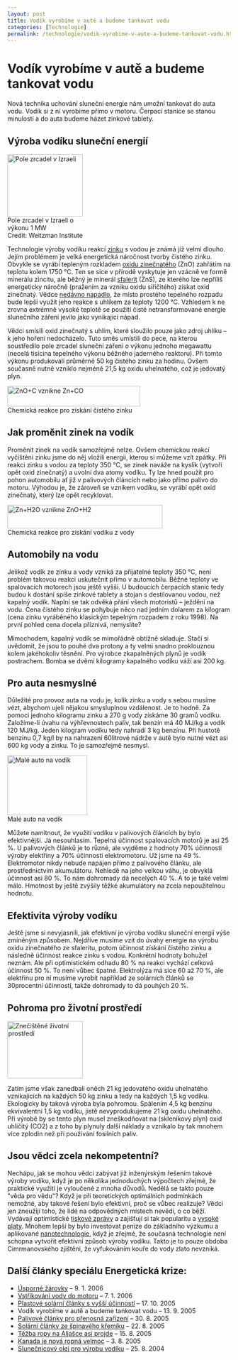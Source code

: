 ```yaml
---
layout: post
title: Vodík vyrobíme v autě a budeme tankovat vodu
categories: [Technologie]
permalink: /technologie/vodik-vyrobime-v-aute-a-budeme-tankovat-vodu.html
---
```

# Vodík vyrobíme v autě a budeme tankovat vodu

Nová technika uchování sluneční energie nám umožní tankovat do auta vodu. Vodík si z ní vyrobíme přímo v motoru. Čerpací stanice se stanou minulostí a do auta budeme házet zinkové tablety.

## Výroba vodíku sluneční energií

<div class="obry" style="width:187px"><div class="leftbox"><img alt="Pole zrcadel v Izraeli" height="140" src="http://techblog.srubar.net/images/zrcadlove-pole-izrael.jpg" width="170"/></div>Pole zrcadel v Izraeli o výkonu 1 MW<br/>Credit: Weitzman Institute</div> 

Technologie výroby vodíku reakcí [zinku](http://cs.wikipedia.org/wiki/Zinek) s vodou je známá již velmi dlouho. Jejím problémem je velká energetická náročnost tvorby čistého zinku. Obvykle se vyrábí tepleným rozkladem [oxidu zinečnatého](http://en.wikipedia.org/wiki/Zinc_oxide) (ZnO) zahřátím na teplotu kolem 1750 °C. Ten se sice v přírodě vyskytuje jen vzácně ve formě minerálu zincitu, ale běžný je minerál [sfalerit](http://www.natur.cuni.cz/~mineral/mineral/sfalerit.html) (ZnS), ze kterého lze nepříliš energeticky náročně (pražením za vzniku oxidu siřičitého) získat oxid zinečnatý. Vědce [nedávno napadlo](http://blogs.zdnet.com/emergingtech/?p=18), že místo prostého tepelného rozpadu bude lepší využít jeho reakce s uhlíkem za teploty 1200 °C. Vzhledem k ne zrovna extrémně vysoké teplotě se použití čisté netransformované energie slunečního záření jevilo jako vynikající nápad.

Vědci smísili oxid zinečnatý s uhlím, které sloužilo pouze jako zdroj uhlíku – k jeho hoření nedocházelo. Tuto směs umístili do pece, na kterou soustředilo pole zrcadel sluneční záření o výkonu jednoho megawattu (necelá tisícina tepelného výkonu běžného jaderného reaktoru). Při tomto výkonu produkovali průměrně 50 kg čistého zinku za hodinu. Ovšem současně nutně vzniklo nejméně 21,5 kg oxidu uhelnatého, což je jedovatý plyn.

<div class="imag" style="width:302px"><div class="innerimg"><img alt="ZnO+C vznikne Zn+CO" height="46" src="http://techblog.srubar.net/images/zno-c-zn-co.gif" width="300"/></div>Chemická reakce pro získání čistého zinku</div> 

## Jak proměnit zinek na vodík

Proměnit zinek na vodík samozřejmě nelze. Ovšem chemickou reakcí vyčištění zinku jsme do něj vložili energii, kterou si můžeme vzít zpátky. Při reakci zinku s vodou za teploty 350 °C, se zinek naváže na kyslík (vytvoří opět oxid zinečnatý) a uvolní dva atomy vodíku. Ty lze hned použít pro pohon automobilu ať již v palivových článcích nebo jako přímo palivo do motoru. Výhodou je, že zároveň se vznikem vodíku, se vyrábí opět oxid zinečnatý, který lze opět recyklovat.

<div class="imag" style="width:352px"><div class="innerimg"><img alt="Zn+H2O vznikne ZnO+H2" height="53" src="http://techblog.srubar.net/images/zn-h2o-zno-h2.gif" width="350"/></div>Chemická reakce pro získání vodíku z vody</div> 

## Automobily na vodu

Jelikož vodík ze zinku a vody vzniká za přijatelné teploty 350 °C, není problém takovou reakci uskutečnit přímo v automobilu. Běžné teploty ve spalovacích motorech jsou ještě vyšší. U budoucích čerpacích stanic tedy budou k dostání spíše zinkové tablety a stojan s destilovanou vodou, než kapalný vodík. Naplní se tak odvěká přání všech motoristů – ježdění na vodu. Cena čistého zinku se pohybuje něco nad jedním dolarem za kilogram (cena zinku vyráběného klasickým tepelným rozpadem z roku 1998). Na první pohled cena docela příznivá, nemyslíte?

Mimochodem, kapalný vodík se mimořádně obtížně skladuje. Stačí si uvědomit, že jsou to pouhé dva protony a ty velmi snadno proklouznou kolem jakéhokoliv těsnění. Pro výrobce zkapalněných plynů je vodík postrachem. Bomba se dvěmi kilogramy kapalného vodíku váží asi 200 kg.

## Pro auta nesmyslné

Důležité pro provoz auta na vodu je, kolik zinku a vody s sebou musíme vézt, abychom ujeli nějakou smysluplnou vzdálenost. Je to hodně. Za pomoci jednoho kilogramu zinku a 270 g vody získáme 30 gramů vodíku. Založíme-li úvahu na výhřevnostech paliv, tak benzín má 40 MJ/kg a vodík 120 MJ/kg. Jeden kilogram vodíku tedy nahradí 3 kg benzínu. Při hustotě benzínu 0,7 kg/l by na nahrazení 60litrové nádrže v autě bylo nutné vézt asi 600 kg vody a zinku. To je samozřejmě nesmysl.

<div class="obryleft" style="width:197px"><div class="leftbox"><img alt="Malé auto na vodík" height="135" src="http://techblog.srubar.net/images/auto-na-vodik.jpg" width="180"/></div>Malé auto na vodík</div> 

Můžete namítnout, že využití vodíku v palivových článcích by bylo efektivnější. Já nesouhlasím. Tepelná účinnost spalovacích motorů je asi 25 %. U palivových článků je to různé, ale vyjděme z hodnoty 70% účinnosti výroby elektřiny a 70% účinnosti elektromotoru. Už jsme na 49 %. Elektromotor nikdy nebude napájen přímo z palivového článku, ale prostřednictvím akumulátoru. Nehledě na jeho velkou váhu, je obvyklá účinnost asi 80 %. To nám dohromady dá necelých 40 %. A to je také velmi málo. Hmotnost by ještě zvýšily těžké akumulátory na zcela nepoužitelnou hodnotu.

## Efektivita výroby vodíku

Ještě jsme si nevyjasnili, jak efektivní je výroba vodíku sluneční energií výše zmíněným způsobem. Nejdříve musíme vzít do úvahy energie na výrobu oxidu zinečnatého ze sfaleritu, potom účinnost získání čistého zinku a následně účinnost reakce zinku s vodou. Konkrétní hodnoty bohužel neznám. Ale při optimistickém odhadu 80 % na reakci vychází celková účinnost 50 %. To není vůbec špatné. Elektrolýza má sice 60 až 70 %, ale elektřinu pro ní musíme vyrobit například ze solárních článků se 30procentní účinností, takže dohromady to dá pouhých 20 %.

## Pohroma pro životní prostředí

<div class="obry" style="width:187px"><div class="leftbox"><img alt="Znečištěné životní prostředí" height="129" src="http://techblog.srubar.net/images/znecisteni-kour-kominy.jpg" width="170"/></div></div> 

Zatím jsme však zanedbali oněch 21 kg jedovatého oxidu uhelnatého vznikajících na každých 50 kg zinku a tedy na každých 1,5 kg vodíku. Ekologicky by taková výroba byla pohromou. Spálením 4,5 kg benzínu ekvivalentní 1,5 kg vodíku, jistě nevyprodukujeme 21 kg oxidu uhelnatého. Při výrobě by se tento plyn musel zneškodňovat na (skleníkový plyn) oxid uhličitý (CO2) a z toho by plynuly další náklady a vznikalo by tak mnohem více zplodin než při používání fosilních paliv.

## Jsou vědci zcela nekompetentní?

Nechápu, jak se mohou vědci zabývat již inženýrským řešením takové výroby vodíku, když je po několika jednoduchých výpočtech zřejmé, že praktické využití je vyloučené z mnoha důvodů. Nedělá se takto pouze "věda pro vědu"? Když je při teoretických optimálních podmínkách nemožné, aby takové řešení bylo efektivní, proč se vůbec realizuje? Vědci jen zneužijí toho, že lidé na odpovědných místech nevědí, o co běží. Vydávají optimistické [tiskové zprávy](http://www.isracast.com/tech_news/090905_tech.htm) a zajišťují si tak popularitu a [vysoké platy](http://techblog.srubar.net/veda/platy-vedcu-v-usa-a-ty-stredoevropske.html). Mnohem lepší by bylo investovat peníze do základního výzkumu a aplikované [nanotechnologie](http://techblog.srubar.net/nano/archiv/), když je zřejmé, že současná technologie není schopna vytvořit efektivní způsob výroby vodíku. Takto je to pouze obdoba Cimrmanovského zjištění, že vyfukováním kouře do vody zlato nevzniká.

## Další články speciálu Energetická krize:

  * [Úsporné žárovky](http://www.techblog.cz/veda/usporne-zarovky.html) – 9. 1. 2006
  * [Vstřikování vody do motoru](http://www.techblog.cz/technologie/vstrikovani-vody-do-motoru.html) – 7. 1. 2006
  * [Plastové solární články s vyšší účinností](http://www.techblog.cz/technologie/plastove-solarni-clanky-s-vyssi-ucinnosti.html) – 17. 10. 2005
  * Vodík vyrobíme v autě a budeme tankovat vodu – 13. 9. 2005
  * [Palivové články pro přenosná zařízení](http://www.techblog.cz/technologie/palivove-clanky-pro-prenosna-zarizeni.html) – 30. 8. 2005
  * [Solární články ze špinavého křemíku](http://www.techblog.cz/technologie/solarni-clanky-ze-spinaveho-kremiku.html) – 22. 8. 2005
  * [Těžba ropy na Aljašce asi projde](http://www.techblog.cz/technologie/tezba-ropy-na-aljasce-asi-projde.html) – 15. 8. 2005
  * [Kanada je nová ropná velmoc](http://www.techblog.cz/technologie/kanada-je-nova-ropna-velmoc.html) – 3. 8. 2005
  * [Slunečnicový olej pro výrobu vodíku](http://www.techblog.cz/technologie/slunecnicovy-olej-pro-vyrobu-vodiku.html) – 25. 8. 2004



